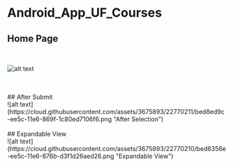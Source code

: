 # Android_App_UF_Courses


## Home Page 
<br>

![alt text](https://cloud.githubusercontent.com/assets/3675893/22770152/385a4c66-ee5c-11e6-9309-30a583b9f88a.png)

<br>
<br>
## After Submit 

<br>
![alt text](https://cloud.githubusercontent.com/assets/3675893/22770211/bed8ed9c-ee5c-11e6-869f-1c80ed7106f6.png "After Selection")    

<br>
<br>
## Expandable View

<br>
![alt text](https://cloud.githubusercontent.com/assets/3675893/22770210/bed8356e-ee5c-11e6-876b-d3f1d26aed26.png "Expandable View")
